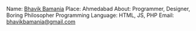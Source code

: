 Name: [Bhavik Bamania](https://github.com/bhavikji) 
 Place: Ahmedabad 
 About: Programmer, Designer, Boring Philosopher 
 Programming Language: HTML, JS, PHP
 Email: bhavikbamania@gmail.com